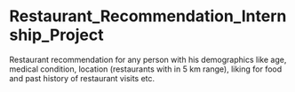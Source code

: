 # Restaurant_Recommendation_Internship_Project
 Restaurant recommendation for any person with his  demographics like age, medical condition, location (restaurants  with in 5 km range), liking for food and past history of restaurant  visits etc.
